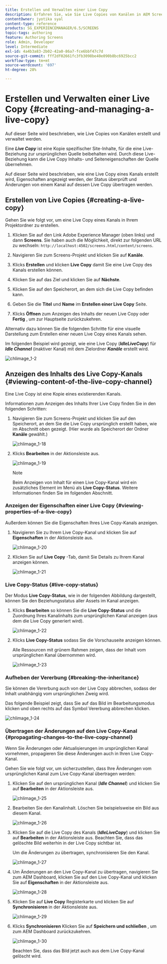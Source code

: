 ```yaml
---
title: Erstellen und Verwalten einer Live Copy
description: Erfahren Sie, wie Sie Live Copies von Kanälen in AEM Screens erstellen und verwalten.
contentOwner: jyotika syal
content-type: reference
products: SG_EXPERIENCEMANAGER/6.5/SCREENS
topic-tags: authoring
feature: Authoring Screens
role: Admin, Developer
level: Intermediate
exl-id: 4a4b3a83-2b02-42a0-86a7-fce6bbf47c7d
source-git-commit: fff2df02661fc3fb3098be40e090b8bc6925bcc2
workflow-type: tm+mt
source-wordcount: '697'
ht-degree: 28%

---
```


# Erstellen und Verwalten einer Live Copy {#creating-and-managing-a-live-copy}

Auf dieser Seite wird beschrieben, wie Live Copies von Kanälen erstellt und verwaltet werden.

Eine ***Live Copy*** ist eine Kopie spezifischer Site-Inhalte, für die eine Live-Beziehung zur ursprünglichen Quelle beibehalten wird. Durch diese Live-Beziehung kann die Live Copy Inhalts- und Seiteneigenschaften der Quelle übernehmen.

Auf dieser Seite wird beschrieben, wie eine Live Copy eines Kanals erstellt wird, Eigenschaften angezeigt werden, der Status überprüft und Änderungen von einem Kanal auf dessen Live Copy übertragen werden.


## Erstellen von Live Copies {#creating-a-live-copy}

Gehen Sie wie folgt vor, um eine Live Copy eines Kanals in Ihrem Projektordner zu erstellen.

1. Klicken Sie auf den Link Adobe Experience Manager (oben links) und dann **Screens**. Sie haben auch die Möglichkeit, direkt zur folgenden URL zu wechseln: `http://localhost:4502/screens.html/content/screens`.

1. Navigieren Sie zum Screens-Projekt und klicken Sie auf **Kanäle**.
1. Klicks **Erstellen** und klicken **Live Copy** damit Sie eine Live Copy des Kanals erstellen können.
1. Klicken Sie auf das Ziel und klicken Sie auf **Nächste**.
1. Klicken Sie auf den Speicherort, an dem sich die Live Copy befinden kann.
1. Geben Sie die **Titel** und **Name** im **Erstellen einer Live Copy** Seite.

1. Klicks **Öffnen** zum Anzeigen des Inhalts der neuen Live Copy oder **Fertig** , um zur Hauptseite zurückzukehren.

Alternativ dazu können Sie die folgenden Schritte für eine visuelle Darstellung zum Erstellen einer neuen Live Copy eines Kanals sehen.

Im folgenden Beispiel wird gezeigt, wie eine Live Copy (***IdleLiveCopy***) für ***Idle Channel*** (inaktiver Kanal) mit dem Zielordner ***Kanäle*** erstellt wird.

![chlimage_1-2](assets/chlimage_1-2.gif)

## Anzeigen des Inhalts des Live Copy-Kanals {#viewing-content-of-the-live-copy-channel}

Eine Live Copy ist eine Kopie eines existierenden Kanals.

Informationen zum Anzeigen des Inhalts Ihrer Live Copy finden Sie in den folgenden Schritten:

1. Navigieren Sie zum Screens-Projekt und klicken Sie auf den Speicherort, an dem Sie die Live Copy ursprünglich erstellt haben, wie im Abschnitt oben gezeigt. (Hier wurde als Speicherort der Ordner **Kanäle** gewählt.)

   ![chlimage_1-18](assets/chlimage_1-18.png)

1. Klicks **Bearbeiten** in der Aktionsleiste aus.

   ![chlimage_1-19](assets/chlimage_1-19.png)

   >[!NOTE]
   >
   >Beim Anzeigen von Inhalt für einen Live Copy-Kanal wird ein zusätzliches Element im Menü als **Live Copy-Status**. Weitere Informationen finden Sie im folgenden Abschnitt.

### Anzeigen der Eigenschaften einer Live Copy {#viewing-properties-of-a-live-copy}

Außerdem können Sie die Eigenschaften Ihres Live Copy-Kanals anzeigen.

1. Navigieren Sie zu Ihrem Live Copy-Kanal und klicken Sie auf **Eigenschaften** in der Aktionsleiste aus.

   ![chlimage_1-20](assets/chlimage_1-20.png)

1. Klicken Sie auf **Live Copy** -Tab, damit Sie Details zu Ihrem Kanal anzeigen können.

   ![chlimage_1-21](assets/chlimage_1-21.png)

### Live Copy-Status {#live-copy-status}

Der Modus **Live Copy-Status**, wie in der folgenden Abbildung dargestellt, können Sie den Beziehungsstatus aller Assets im Kanal anzeigen.

1. Klicks **Bearbeiten** so können Sie die **Live Copy-Status** und die Zuordnung Ihres Kanalinhalts zum ursprünglichen Kanal anzeigen (aus dem die Live Copy generiert wird).

   ![chlimage_1-22](assets/chlimage_1-22.png)

1. Klicks **Live Copy-Status** sodass Sie die Vorschauseite anzeigen können.

   Alle Ressourcen mit grünem Rahmen zeigen, dass der Inhalt vom ursprünglichen Kanal übernommen wird.

   ![chlimage_1-23](assets/chlimage_1-23.png)

### Aufheben der Vererbung {#breaking-the-inheritance}

Sie können die Vererbung auch von der Live Copy abbrechen, sodass der Inhalt unabhängig vom ursprünglichen Zweig wird.

Das folgende Beispiel zeigt, dass Sie auf das Bild im Bearbeitungsmodus klicken und oben rechts auf das Symbol Vererbung abbrechen klicken.

![chlimage_1-24](assets/chlimage_1-24.png)

### Übertragen der Änderungen auf den Live Copy-Kanal {#propagating-changes-to-the-live-copy-channel}

Wenn Sie Änderungen oder Aktualisierungen im ursprünglichen Kanal vornehmen, propagieren Sie diese Änderungen auch in Ihren Live Copy-Kanal.

Gehen Sie wie folgt vor, um sicherzustellen, dass Ihre Änderungen vom ursprünglichen Kanal zum Live Copy-Kanal übertragen werden:

1. Klicken Sie auf den ursprünglichen Kanal (***Idle Channel***) und klicken Sie auf **Bearbeiten** in der Aktionsleiste aus.

   ![chlimage_1-25](assets/chlimage_1-25.png)

1. Bearbeiten Sie den Kanalinhalt. Löschen Sie beispielsweise ein Bild aus diesem Kanal.

   ![chlimage_1-26](assets/chlimage_1-26.png)

1. Klicken Sie auf die Live Copy des Kanals (***IdleLiveCopy***) und klicken Sie auf **Bearbeiten** in der Aktionsleiste aus. Beachten Sie, dass das gelöschte Bild weiterhin in der Live Copy sichtbar ist.

   Um die Änderungen zu übertragen, synchronisieren Sie den Kanal.

   ![chlimage_1-27](assets/chlimage_1-27.png)

1. Um Änderungen an den Live Copy-Kanal zu übertragen, navigieren Sie zum AEM Dashboard, klicken Sie auf den Live Copy-Kanal und klicken Sie auf **Eigenschaften** in der Aktionsleiste aus.

   ![chlimage_1-28](assets/chlimage_1-28.png)

1. Klicken Sie auf **Live Copy** Registerkarte und klicken Sie auf **Synchronisieren** in der Aktionsleiste aus.

   ![chlimage_1-29](assets/chlimage_1-29.png)

1. Klicks **Synchronisieren** Klicken Sie auf **Speichern und schließen** , um zum AEM Dashboard zurückzukehren.

   ![chlimage_1-30](assets/chlimage_1-30.png)

   Beachten Sie, dass das Bild jetzt auch aus dem Live Copy-Kanal gelöscht wird.
